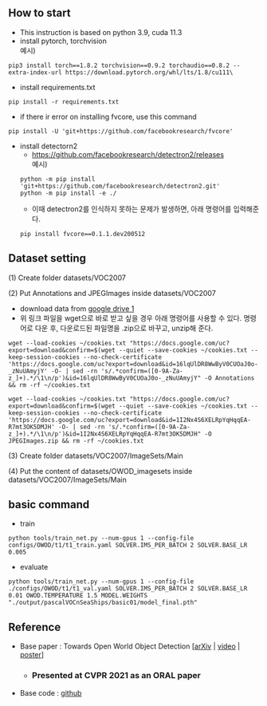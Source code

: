 ## How to start
- This instruction is based on python 3.9, cuda 11.3
- install pytorch, torchvision  
예시)
```
pip3 install torch==1.8.2 torchvision==0.9.2 torchaudio==0.8.2 --extra-index-url https://download.pytorch.org/whl/lts/1.8/cu111\
```
- install requirements.txt
```
pip install -r requirements.txt
```
  - if there ir error on installing fvcore, use this command
  ```
  pip install -U 'git+https://github.com/facebookresearch/fvcore'
  ```
- install detectorn2
  - https://github.com/facebookresearch/detectron2/releases  
  예시)
  ```
  python -m pip install 'git+https://github.com/facebookresearch/detectron2.git'
  python -m pip install -e ./
  ```
  - 이때 detectron2를 인식하지 못하는 문제가 발생하면, 아래 명령어를 입력해준다.
  ```
  pip install fvcore==0.1.1.dev200512
  ```
## Dataset setting

(1) Create folder datasets/VOC2007

(2) Put Annotations and JPEGImages inside datasets/VOC2007
- download data from [google drive 1](https://drive.google.com/drive/folders/1Sr4_q0_m2f2SefoebB25Ix3N1VIAua0w)
- 위 링크 파일을 wget으로 바로 받고 싶을 경우 아래 명령어를 사용할 수 있다.
명령어로 다운 후, 다운로드된 파일명을 .zip으로 바꾸고, unzip해 준다.
```
wget --load-cookies ~/cookies.txt "https://docs.google.com/uc?export=download&confirm=$(wget --quiet --save-cookies ~/cookies.txt --keep-session-cookies --no-check-certificate 'https://docs.google.com/uc?export=download&id=16lqUlDR8WwByV0CUOaJ0o-_zNuUAmyjY' -O- | sed -rn 's/.*confirm=([0-9A-Za-z_]+).*/\1\n/p')&id=16lqUlDR8WwByV0CUOaJ0o-_zNuUAmyjY" -O Annotations && rm -rf ~/cookies.txt
```
```
wget --load-cookies ~/cookies.txt "https://docs.google.com/uc?export=download&confirm=$(wget --quiet --save-cookies ~/cookies.txt --keep-session-cookies --no-check-certificate 'https://docs.google.com/uc?export=download&id=1I2Nx4S6XELRpYqHqqEA-R7mt3OK5DMJH' -O- | sed -rn 's/.*confirm=([0-9A-Za-z_]+).*/\1\n/p')&id=1I2Nx4S6XELRpYqHqqEA-R7mt3OK5DMJH" -O JPEGImages.zip && rm -rf ~/cookies.txt
```

(3) Create folder datasets/VOC2007/ImageSets/Main

(4) Put the content of datasets/OWOD_imagesets inside datasets/VOC2007/ImageSets/Main


## basic command
- train
```
python tools/train_net.py --num-gpus 1 --config-file configs/OWOD/t1/t1_train.yaml SOLVER.IMS_PER_BATCH 2 SOLVER.BASE_LR 0.005
```
- evaluate
```
python tools/train_net.py --num-gpus 1 --config-file ./configs/OWOD/t1/t1_val.yaml SOLVER.IMS_PER_BATCH 2 SOLVER.BASE_LR 0.01 OWOD.TEMPERATURE 1.5 MODEL.WEIGHTS "./output/pascalVOCnSeaShips/basic01/model_final.pth"
``` 
<!-- - test
```
python tools/train_net.py --config-file configs/OWOD/t1/t1_val.yaml --eval-only MODEL.WEIGHTS output/pascalVOC/basic01/model_final.pth
``` -->

## Reference

- Base paper : Towards Open World Object Detection [[arXiv](https://arxiv.org/abs/2103.02603) | [video](https://www.youtube.com/watch?v=aB2ZFAR-OZg) | [poster](https://github.com/JosephKJ/OWOD/blob/master/ORE_poster.pdf)]
  - ### Presented at CVPR 2021 as an ORAL paper
- Base code : [github](https://github.com/JosephKJ/OWOD)
